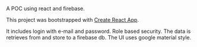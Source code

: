 A POC using react and firebase.

This project was bootstrapped with [Create React App](https://github.com/facebookincubator/create-react-app).

It includes login with e-mail and password. 
Role based security.
The data is retrieves from and store to a firebase db.
The UI uses google material style.


